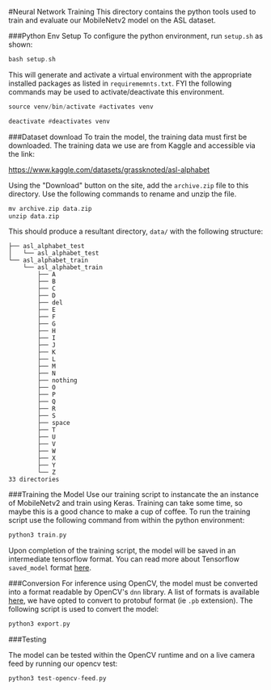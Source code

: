 #Neural Network Training
This directory contains the python tools used to train and evaluate our MobileNetv2 model on the ASL dataset.

###Python Env Setup
To configure the python environment, run `setup.sh` as shown:

```asm
bash setup.sh
```

This will generate and activate a virtual environment with the appropriate installed packages as listed in `requirememnts.txt`. FYI the following commands may be used to activate/deactivate this environment.

```asm
source venv/bin/activate #activates venv

deactivate #deactivates venv
```

###Dataset download
To train the model, the training data must first be downloaded. The training data we use are from Kaggle and accessible via the link: 

https://www.kaggle.com/datasets/grassknoted/asl-alphabet

Using the "Download" button on the site, add the `archive.zip` file to this directory. Use the following commands to rename and unzip the file.

```asm
mv archive.zip data.zip 
unzip data.zip 
```

This should produce a resultant directory, `data/` with the following structure:

```
├── asl_alphabet_test
│   └── asl_alphabet_test
└── asl_alphabet_train
    └── asl_alphabet_train
        ├── A
        ├── B
        ├── C
        ├── D
        ├── del
        ├── E
        ├── F
        ├── G
        ├── H
        ├── I
        ├── J
        ├── K
        ├── L
        ├── M
        ├── N
        ├── nothing
        ├── O
        ├── P
        ├── Q
        ├── R
        ├── S
        ├── space
        ├── T
        ├── U
        ├── V
        ├── W
        ├── X
        ├── Y
        └── Z
33 directories
```
###Training the Model
Use our training script to instancate the an instance of MobileNetv2 and train using Keras. Training can take some time, so maybe this is a good chance to make a cup of coffee. To run the training script use the following command from within the python environment:

```asm
python3 train.py 
```

Upon completion of the training script, the model will be saved in an intermediate tensorflow format. You can read more about Tensorflow `saved_model` format [here](https://www.tensorflow.org/guide/saved_model). 

###Conversion
For inference using OpenCV, the model must be converted into a format readable by OpenCV's `dnn` library. A list of formats is available [here](), we have opted to convert to protobuf format (ie `.pb` extension). The following script is used to convert the model:

```asm
python3 export.py
```

###Testing

The model can be tested within the OpenCV runtime and on a live camera feed by running our opencv test:
```asm
python3 test-opencv-feed.py
```
